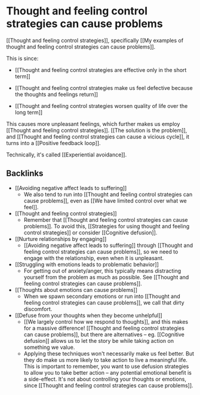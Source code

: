 # Thought and feeling control strategies can cause problems
[[Thought and feeling control strategies]], specifically [[My examples of thought and feeling control strategies can cause problems]].

This is since:
* [[Thought and feeling control strategies are effective only in the short term]]

* [[Thought and feeling control strategies make us feel defective because the thoughts and feelings return]]

* [[Thought and feeling control strategies worsen quality of life over the long term]]

This causes more unpleasant feelings, which further makes us employ [[Thought and feeling control strategies]]. [[The solution is the problem]], and [[Thought and feeling control strategies can cause a vicious cycle]], it turns into a [[Positive feedback loop]].

Technically, it's called [[Experiential avoidance]].

## Backlinks
* [[Avoiding negative affect leads to suffering]]
	* We also tend to run into [[Thought and feeling control strategies can cause problems]], even as [[We have limited control over what we feel]].
* [[Thought and feeling control strategies]]
	* Remember that [[Thought and feeling control strategies can cause problems]]. To avoid this, [[Strategies for using thought and feeling control strategies]] or consider [[Cognitive defusion]].
* [[Nurture relationships by engaging]]
	* [[Avoiding negative affect leads to suffering]] through [[Thought and feeling control strategies can cause problems]], so we need to engage with the relationship, even when it is unpleasant.
* [[Struggling with emotions leads to problematic behavior]]
	* For getting out of anxiety/anger, this typically means distracting yourself from the problem as much as possible. See [[Thought and feeling control strategies can cause problems]].
* [[Thoughts about emotions can cause problems]]
	* When we spawn secondary emotions or run into [[Thought and feeling control strategies can cause problems]], we call that dirty discomfort.
* [[Defuse from your thoughts when they become unhelpful]]
	* [[We largely control how we respond to thoughts]], and this makes for a massive difference! [[Thought and feeling control strategies can cause problems]], but there are alternatives – eg. [[Cognitive defusion]] allows us to let the story be while taking action on something we value.
	* Applying these techniques won't necessarily make us feel better. But they do make us more likely to take action to live a meaningful life. This is important to remember, you want to use defusion strategies to allow you to take better action – any potential emotional benefit is a side-effect. It's not about controlling your thoughts or emotions, since [[Thought and feeling control strategies can cause problems]].

<!-- #Life -->

<!-- {BearID:70D902D7-E775-44F7-A2D4-9FD6BCD7C198-15756-00001304633070F1} -->
